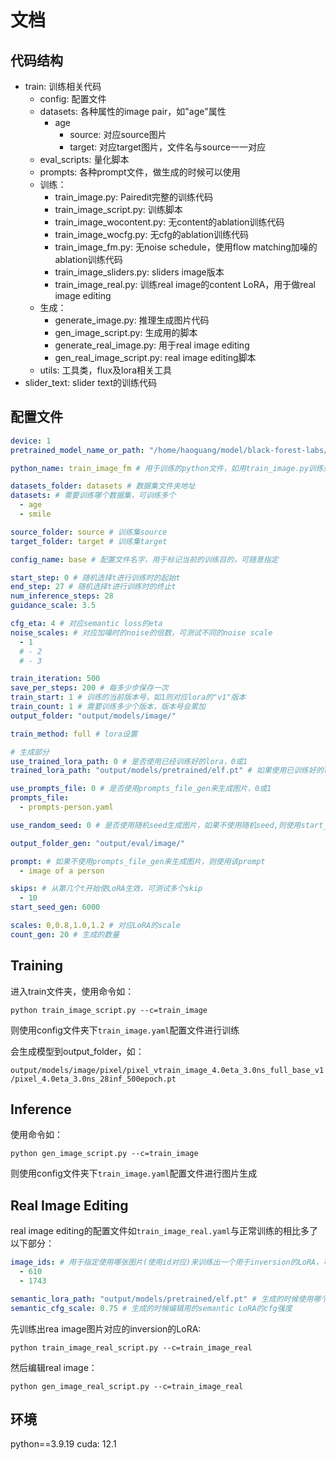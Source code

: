 # 文档

## 代码结构

- train: 训练相关代码
  - config: 配置文件
  - datasets: 各种属性的image pair，如"age"属性
    - age
      - source: 对应source图片
      - target: 对应target图片，文件名与source一一对应
  - eval_scripts: 量化脚本
  - prompts: 各种prompt文件，做生成的时候可以使用
  - 训练：
    - train_image.py: Pairedit完整的训练代码
    - train_image_script.py: 训练脚本
    - train_image_wocontent.py: 无content的ablation训练代码
    - train_image_wocfg.py: 无cfg的ablation训练代码
    - train_image_fm.py: 无noise schedule，使用flow matching加噪的ablation训练代码
    - train_image_sliders.py: sliders image版本
    - train_image_real.py: 训练real image的content LoRA，用于做real image editing
  - 生成：
    - generate_image.py: 推理生成图片代码
    - gen_image_script.py: 生成用的脚本
    - generate_real_image.py: 用于real image editing
    - gen_real_image_script.py: real image editing脚本
  - utils: 工具类，flux及lora相关工具
- slider_text: slider text的训练代码

## 配置文件

```yaml
device: 1
pretrained_model_name_or_path: "/home/haoguang/model/black-forest-labs/FLUX.1-dev" # 模型地址

python_name: train_image_fm # 用于训练的python文件，如用train_image.py训练则是train_image

datasets_folder: datasets # 数据集文件夹地址
datasets: # 需要训练哪个数据集，可训练多个
  - age
  - smile

source_folder: source # 训练集source
target_folder: target # 训练集target

config_name: base # 配置文件名字，用于标记当前的训练目的，可随意指定

start_step: 0 # 随机选择t进行训练时的起始t
end_step: 27 # 随机选择t进行训练时的终止t
num_inference_steps: 28
guidance_scale: 3.5

cfg_eta: 4 # 对应semantic loss的eta
noise_scales: # 对应加噪时的noise的倍数，可测试不同的noise scale
  - 1
  # - 2
  # - 3

train_iteration: 500
save_per_steps: 200 # 每多少步保存一次
train_start: 1 # 训练的当前版本号，如1则对应lora的"v1"版本
train_count: 1 # 需要训练多少个版本，版本号会累加
output_folder: "output/models/image/"

train_method: full # lora设置

# 生成部分
use_trained_lora_path: 0 # 是否使用已经训练好的lora，0或1
trained_lora_path: "output/models/pretrained/elf.pt" # 如果使用已训练好的lora，则直接加载trained_lora_path

use_prompts_file: 0 # 是否使用prompts_file_gen来生成图片，0或1
prompts_file: 
  - prompts-person.yaml

use_random_seed: 0 # 是否使用随机seed生成图片，如果不使用随机seed,则使用start_seed_gen顺序生成

output_folder_gen: "output/eval/image/"

prompt: # 如果不使用prompts_file_gen来生成图片，则使用该prompt
  - image of a person

skips: # 从第几个t开始使LoRA生效，可测试多个skip
  - 10
start_seed_gen: 6000

scales: 0,0.8,1.0,1.2 # 对应LoRA的scale
count_gen: 20 # 生成的数量
```

## Training

进入train文件夹，使用命令如：

`python train_image_script.py --c=train_image`

则使用config文件夹下`train_image.yaml`配置文件进行训练

会生成模型到output_folder，如：

`output/models/image/pixel/pixel_vtrain_image_4.0eta_3.0ns_full_base_v1/pixel_4.0eta_3.0ns_28inf_500epoch.pt`

## Inference

使用命令如：

`python gen_image_script.py --c=train_image`

则使用config文件夹下`train_image.yaml`配置文件进行图片生成

## Real Image Editing

real image editing的配置文件如`train_image_real.yaml`与正常训练的相比多了以下部分：

```yaml
image_ids: # 用于指定使用哪张图片(使用id对应)来训练出一个用于inversion的LoRA，可训练多个id
  - 610
  - 1743

semantic_lora_path: "output/models/pretrained/elf.pt" # 生成的时候使用哪个semantic LoRA进行编辑
semantic_cfg_scale: 0.75 # 生成的时候编辑用的semantic LoRA的cfg强度
```

先训练出rea image图片对应的inversion的LoRA:

`python train_image_real_script.py --c=train_image_real`

然后编辑real image：

`python gen_image_real_script.py --c=train_image_real`
## 环境
python==3.9.19
cuda: 12.1